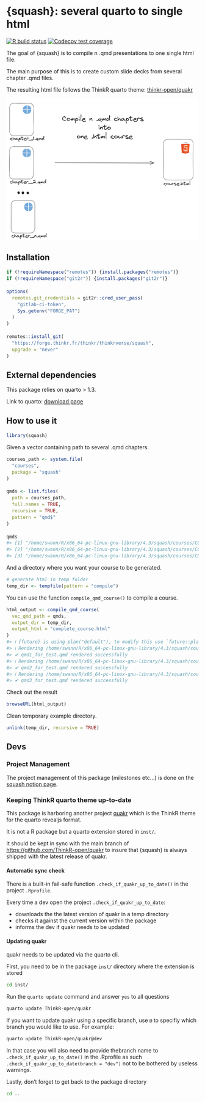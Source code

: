 
<!-- README.md is generated from README.Rmd. Please edit that file -->

# {squash}: several quarto to single html

<!-- badges: start -->

[![R build
status](https://forge.thinkr.fr/thinkr/thinkrverse/squash/badges/main/pipeline.svg)](https://forge.thinkr.fr/thinkr/thinkrverse/squash/-/pipelines)
[![Codecov test
coverage](https://forge.thinkr.fr/thinkr/thinkrverse/squash/badges/main/coverage.svg)](https://forge.thinkr.fr/thinkr/thinkrverse/squash/commits/main)
<!-- badges: end -->

The goal of {squash} is to compile n .qmd presentations to one single
html file.

The main purpose of this is to create custom slide decks from several
chapter .qmd files.

The resulting html file follows the ThinkR quarto theme:
[thinkr-open/quakr](https://github.com/ThinkR-open/quakr)

![](inst/schemas/schema_readme.png)

## Installation

``` r
if (!requireNamespace("remotes")) {install.packages("remotes")}
if (!requireNamespace("git2r")) {install.packages("git2r")}

options(
  remotes.git_credentials = git2r::cred_user_pass(
    "gitlab-ci-token", 
    Sys.getenv("FORGE_PAT")
  )
)

remotes::install_git(
  "https://forge.thinkr.fr/thinkr/thinkrverse/squash", 
  upgrade = "never"
)
```

## External dependencies

This package relies on quarto \> 1.3.

Link to quarto: [download page](https://quarto.org/docs/download/)

## How to use it

``` r
library(squash)
```

Given a vector containing path to several .qmd chapters.

``` r
courses_path <- system.file(
  "courses",
  package = "squash"
)

qmds <- list.files(
  path = courses_path,
  full.names = TRUE,
  recursive = TRUE,
  pattern = "qmd$"
)

qmds
#> [1] "/home/swann/R/x86_64-pc-linux-gnu-library/4.3/squash/courses/C01/qmd1_for_test.qmd"
#> [2] "/home/swann/R/x86_64-pc-linux-gnu-library/4.3/squash/courses/C01/qmd2_for_test.qmd"
#> [3] "/home/swann/R/x86_64-pc-linux-gnu-library/4.3/squash/courses/C02/qmd3_for_test.qmd"
```

And a directory where you want your course to be generated.

``` r
# generate html in temp folder
temp_dir <- tempfile(pattern = "compile")
```

You can use the function `compile_qmd_course()` to compile a course.

``` r
html_output <- compile_qmd_course(
  vec_qmd_path = qmds,
  output_dir = temp_dir,
  output_html = "complete_course.html"
)
#> ℹ {future} is using plan("default"), to modify this use `future::plan()`
#> ℹ Rendering /home/swann/R/x86_64-pc-linux-gnu-library/4.3/squash/courses/C01/qmd1_for_test.qmd
#> ✔ qmd1_for_test.qmd rendered successfully
#> ℹ Rendering /home/swann/R/x86_64-pc-linux-gnu-library/4.3/squash/courses/C01/qmd2_for_test.qmd
#> ✔ qmd2_for_test.qmd rendered successfully
#> ℹ Rendering /home/swann/R/x86_64-pc-linux-gnu-library/4.3/squash/courses/C02/qmd3_for_test.qmd
#> ✔ qmd3_for_test.qmd rendered successfully
```

Check out the result

``` r
browseURL(html_output)
```

Clean temporary example directory.

``` r
unlink(temp_dir, recursive = TRUE)
```

## Devs

### Project Management

The project management of this package (milestones etc…) is done on the
[squash notion
page](https://www.notion.so/thnkr/squash-f2d050e0c1484ecab69d044cc7bf201c?pvs=4).

### Keeping ThinkR quarto theme up-to-date

This package is harboring another project
[quakr](https://github.com/ThinkR-open/quakr) which is the ThinkR theme
for the quarto revealjs format.

It is not a R package but a quarto extension stored in `inst/`.

It should be kept in sync with the main branch of
<https://github.com/ThinkR-open/quakr> to insure that {squash} is always
shipped with the latest release of quakr.

#### Automatic sync check

There is a built-in fail-safe function `.check_if_quakr_up_to_date()` in
the project `.Rprofile`.

Every time a dev open the project `.check_if_quakr_up_to_date`:

- downloads the the latest version of quakr in a temp directory
- checks it against the current version within the package
- informs the dev if quakr needs to be updated

#### Updating quakr

quakr needs to be updated via the quarto cli.

First, you need to be in the package `inst/` directory where the
extension is stored

``` bash
cd inst/
```

Run the `quarto update` command and answer `yes` to all questions

``` bash
quarto update ThinkR-open/quakr
```

If you want to update quakr using a specific branch, use `@` to specifiy
which branch you would like to use. For example:

``` bash
quarto update ThinkR-open/quakr@dev
```

In that case you will also need to provide thebranch name to
`.check_if_quakr_up_to_date()` in the .Rprofile as such
`.check_if_quakr_up_to_date(branch = "dev")` not to be bothered by
useless warnings.

Lastly, don’t forget to get back to the package directory

``` bash
cd ..
```
